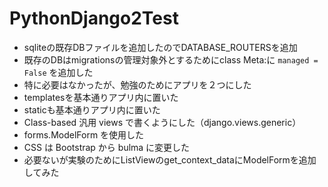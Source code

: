 # PythonDjango2Test

* sqliteの既存DBファイルを追加したのでDATABASE_ROUTERSを追加
* 既存のDBはmigrationsの管理対象外とするためにclass Meta:に `managed = False` を追加した
* 特に必要はなかったが、勉強のためにアプリを２つにした
* templatesを基本通りアプリ内に置いた
* staticも基本通りアプリ内に置いた
* Class-based 汎用 views で書くようにした（django.views.generic）
* forms.ModelForm を使用した
* CSS は Bootstrap から bulma に変更した
* 必要ないが実験のためにListViewのget_context_dataにModelFormを追加してみた


